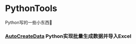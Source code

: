 # PythonTools
Python写的一些小东西🧐

### [AutoCreateData][1]  Python实现批量生成数据并导入Excel

[1]:https://github.com/DDDDanny/PythonTools/tree/master/AutoCreateDat

